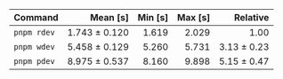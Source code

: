 | Command | Mean [s] | Min [s] | Max [s] | Relative |
|:---|---:|---:|---:|---:|
| `pnpm rdev` | 1.743 ± 0.120 | 1.619 | 2.029 | 1.00 |
| `pnpm wdev` | 5.458 ± 0.129 | 5.260 | 5.731 | 3.13 ± 0.23 |
| `pnpm pdev` | 8.975 ± 0.537 | 8.160 | 9.898 | 5.15 ± 0.47 |
